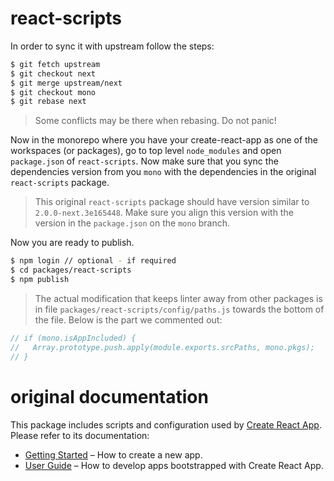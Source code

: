 # react-scripts

In order to sync it with upstream follow the steps:

```bash
$ git fetch upstream
$ git checkout next
$ git merge upstream/next
$ git checkout mono
$ git rebase next
```

> Some conflicts may be there when rebasing. Do not panic!

Now in the monorepo where you have your create-react-app as one of the workspaces (or packages), go to top level `node_modules` and open `package.json` of `react-scripts`. Now make sure that you sync the
dependencies version from you `mono` with the dependencies in the original `react-scripts` package. 

> This original `react-scripts` package should have version similar to `2.0.0-next.3e165448`. Make sure you align this version with the version in the `package.json` on the `mono` branch.

Now you are ready to publish.

```bash
$ npm login // optional - if required
$ cd packages/react-scripts
$ npm publish
```

> The actual modification that keeps linter away from other packages is in file `packages/react-scripts/config/paths.js` towards the bottom of the file. Below is the part we commented out:

```javascript
// if (mono.isAppIncluded) {
//   Array.prototype.push.apply(module.exports.srcPaths, mono.pkgs);
// }
```

# original documentation

This package includes scripts and configuration used by [Create React App](https://github.com/facebook/create-react-app).<br>
Please refer to its documentation:

* [Getting Started](https://github.com/facebook/create-react-app/blob/master/README.md#getting-started) – How to create a new app.
* [User Guide](https://github.com/facebook/create-react-app/blob/master/packages/react-scripts/template/README.md) – How to develop apps bootstrapped with Create React App.
